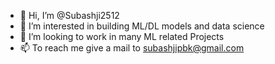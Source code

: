 - 👋 Hi, I’m @Subashji2512
- 👀 I’m interested in building ML/DL models and data science
- 💞️ I’m looking to work in many ML related Projects
- 📫 To reach me give a mail to subashjipbk@gmail.com  

<!---
Subashji2512/Subashji2512 is a ✨ special ✨ repository because its `README.md` (this file) appears on your GitHub profile.
You can click the Preview link to take a look at your changes.
--->
